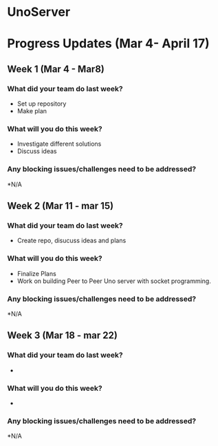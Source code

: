 # UnoServer
# Progress Updates (Mar 4- April 17)

## Week 1 (Mar 4 - Mar8)

### What did your team do last week?
* Set up repository
* Make plan

### What will you do this week?
* Investigate different solutions
* Discuss ideas

### Any blocking issues/challenges need to be addressed?
*N/A


## Week 2 (Mar 11 - mar 15)

### What did your team do last week?
* Create repo, disucuss ideas and plans

### What will you do this week?
* Finalize Plans
* Work on building Peer to Peer Uno server with socket programming.

### Any blocking issues/challenges need to be addressed?
*N/A

## Week 3 (Mar 18 - mar 22)

### What did your team do last week?
* 

### What will you do this week?
* 

### Any blocking issues/challenges need to be addressed?
*N/A
